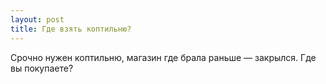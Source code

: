 ```yaml
---
layout: post 
title: Где взять коптильню? 
--- 
```

Срочно нужен коптильню, магазин где брала раньше — закрылся. Где вы покупаете?